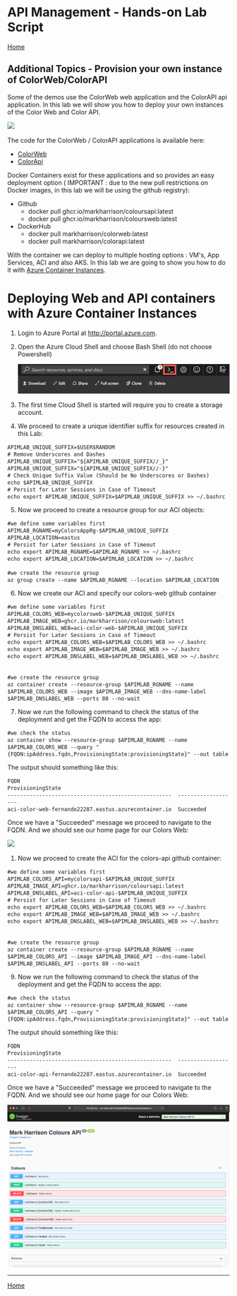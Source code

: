 # API Management - Hands-on Lab Script

[Home](README.md)

## Additional Topics - Provision your own instance of ColorWeb/ColorAPI

Some of the demos use the ColorWeb web application and the ColorAPI api application. In this lab we will show you how to deploy your own instances of the Color Web and Color API.

![](Images/APIMColorWebUnlimited.png)

The code for the ColorWeb / ColorAPI applications is available here:

- [ColorWeb](https://github.com/markharrison/ColoursWeb)
- [ColorApi](https://github.com/markharrison/ColoursAPI)

Docker Containers exist for these applications and so provides an easy deployment option ( IMPORTANT : due to the new pull restrictions on Docker images, in this lab we will be using the github registry):

- Github
  - docker pull ghcr.io/markharrison/coloursapi:latest
  - docker pull ghcr.io/markharrison/coloursweb:latest
- DockerHub
  - docker pull markharrison/colorweb:latest
  - docker pull markharrison/colorapi:latest

With the container we can deploy to multiple hosting options : VM's, App Services, ACI and also AKS. In this lab we are going to show you how to do it with [Azure Container Instances](https://docs.microsoft.com/en-us/azure/container-instances/).

# Deploying Web and API containers with Azure Container Instances

1. Login to Azure Portal at http://portal.azure.com.
2. Open the Azure Cloud Shell and choose Bash Shell (do not choose Powershell)

   ![Azure Cloud Shell](Images/img-cloud-shell.png "Azure Cloud Shell")

3. The first time Cloud Shell is started will require you to create a storage account. 
4. We proceed to create a unique identifier suffix for resources created in this Lab:

```
APIMLAB_UNIQUE_SUFFIX=$USER$RANDOM
# Remove Underscores and Dashes
APIMLAB_UNIQUE_SUFFIX="${APIMLAB_UNIQUE_SUFFIX//_}"
APIMLAB_UNIQUE_SUFFIX="${APIMLAB_UNIQUE_SUFFIX//-}"
# Check Unique Suffix Value (Should be No Underscores or Dashes)
echo $APIMLAB_UNIQUE_SUFFIX
# Persist for Later Sessions in Case of Timeout
echo export APIMLAB_UNIQUE_SUFFIX=$APIMLAB_UNIQUE_SUFFIX >> ~/.bashrc

```

5. Now we proceed to create a resource group for our ACI objects:

```
#we define some variables first
APIMLAB_RGNAME=myColorsAppRg-$APIMLAB_UNIQUE_SUFFIX
APIMLAB_LOCATION=eastus
# Persist for Later Sessions in Case of Timeout
echo export APIMLAB_RGNAME=$APIMLAB_RGNAME >> ~/.bashrc
echo export APIMLAB_LOCATION=$APIMLAB_LOCATION >> ~/.bashrc

#we create the resource group
az group create --name $APIMLAB_RGNAME --location $APIMLAB_LOCATION
```

6.  Now we create our ACI and specify our colors-web github container
```
#we define some variables first
APIMLAB_COLORS_WEB=mycolorsweb-$APIMLAB_UNIQUE_SUFFIX
APIMLAB_IMAGE_WEB=ghcr.io/markharrison/coloursweb:latest
APIMLAB_DNSLABEL_WEB=aci-color-web-$APIMLAB_UNIQUE_SUFFIX
# Persist for Later Sessions in Case of Timeout
echo export APIMLAB_COLORS_WEB=$APIMLAB_COLORS_WEB >> ~/.bashrc
echo export APIMLAB_IMAGE_WEB=$APIMLAB_IMAGE_WEB >> ~/.bashrc
echo export APIMLAB_DNSLABEL_WEB=$APIMLAB_DNSLABEL_WEB >> ~/.bashrc


#we create the resource group
az container create --resource-group $APIMLAB_RGNAME --name $APIMLAB_COLORS_WEB --image $APIMLAB_IMAGE_WEB --dns-name-label $APIMLAB_DNSLABEL_WEB --ports 80 --no-wait
```
7.   Now we run the following command to check the status of the deployment and get the FQDN to access the app:
```
#we check the status
az container show --resource-group $APIMLAB_RGNAME --name $APIMLAB_COLORS_WEB --query "{FQDN:ipAddress.fqdn,ProvisioningState:provisioningState}" --out table
```

The output should something like this:

```
FQDN                                                  ProvisioningState
----------------------------------------------------  -------------------
aci-color-web-fernando22287.eastus.azurecontainer.io  Succeeded
```

Once we have a "Succeeded" message we proceed to navigate to the FQDN. And we should see our home page for our Colors Web:

![](Images/APIMColorWeb.png)

1.  Now we proceed to create the ACI for the colors-api github container:
```
#we define some variables first
APIMLAB_COLORS_API=mycolorsapi-$APIMLAB_UNIQUE_SUFFIX
APIMLAB_IMAGE_API=ghcr.io/markharrison/coloursapi:latest
APIMLAB_DNSLABEL_API=aci-color-api-$APIMLAB_UNIQUE_SUFFIX
# Persist for Later Sessions in Case of Timeout
echo export APIMLAB_COLORS_WEB=$APIMLAB_COLORS_WEB >> ~/.bashrc
echo export APIMLAB_IMAGE_WEB=$APIMLAB_IMAGE_WEB >> ~/.bashrc
echo export APIMLAB_DNSLABEL_WEB=$APIMLAB_DNSLABEL_WEB >> ~/.bashrc


#we create the resource group
az container create --resource-group $APIMLAB_RGNAME --name $APIMLAB_COLORS_API --image $APIMLAB_IMAGE_API --dns-name-label $APIMLAB_DNSLABEL_API --ports 80 --no-wait
```

9.  Now we run the following command to check the status of the deployment and get the FQDN to access the app:
```
#we check the status
az container show --resource-group $APIMLAB_RGNAME --name $APIMLAB_COLORS_API --query "{FQDN:ipAddress.fqdn,ProvisioningState:provisioningState}" --out table
```

The output should something like this:

```
FQDN                                                  ProvisioningState
----------------------------------------------------  -------------------
aci-color-api-fernando22287.eastus.azurecontainer.io  Succeeded
```

Once we have a "Succeeded" message we proceed to navigate to the FQDN. And we should see our home page for our Colors Web:

![](Images/APIMACICOLORAPI.png)


---
[Home](README.md)  
